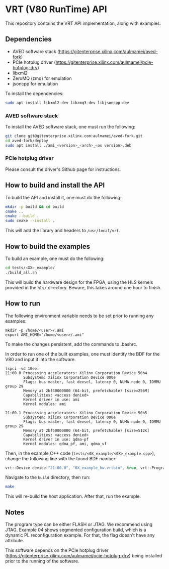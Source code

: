 # VRT (V80 RunTime) API

This repository contains the VRT API implementation, along with examples.
## Dependencies

- AVED software stack (https://gitenterprise.xilinx.com/aulmamei/aved-fork)
- PCIe hotplug driver (https://gitenterprise.xilinx.com/aulmamei/pcie-hotplug-drv)
- libxml2
- ZeroMQ (zmq) for emulation
- jsoncpp for emulation

To install the dependencies:

```bash
sudo apt install libxml2-dev libzmq3-dev libjsoncpp-dev
```

### AVED software stack
To install the AVED software stack, one must run the following:

```bash
git clone git@gitenterprise.xilinx.com:aulmamei/aved-fork.git
cd aved-fork/deploy
sudo apt install ./ami_<version>_<arch>_<os version>.deb
```

### PCIe hotplug driver

Please consult the driver's Github page for instructions.


## How to build and install the API

To build the API and install it, one must do the following:
```bash
mkdir -p build && cd build
cmake ..
cmake --build .
sudo cmake --install .
```
This will add the library and headers to `/usr/local/vrt`.

## How to build the examples


To build an example, one must do the following:

```bash
cd tests/<XX>_example/
./build_all.sh
```

This will build the hardware design for the FPGA, using the HLS kernels provided in the `hls/` directory. Beware, this takes around one hour to finish.

## How to run

The following environment variable needs to be set prior to running any examples:

```
mkdir -p /home/<user>/.ami
export AMI_HOME="/home/<user>/.ami"
```
To make the changes persistent, add the commands to .bashrc.

In order to run one of the built examples, one must identify the BDF for the V80 and input it into the software.

```
lspci -vd 10ee:
21:00.0 Processing accelerators: Xilinx Corporation Device 50b4
        Subsystem: Xilinx Corporation Device 000e
        Flags: bus master, fast devsel, latency 0, NUMA node 0, IOMMU group 29
        Memory at 2bf40000000 (64-bit, prefetchable) [size=256M]
        Capabilities: <access denied>
        Kernel driver in use: ami
        Kernel modules: ami

21:00.1 Processing accelerators: Xilinx Corporation Device 50b5
        Subsystem: Xilinx Corporation Device 000e
        Flags: bus master, fast devsel, latency 0, NUMA node 0, IOMMU group 29
        Memory at 2bf50000000 (64-bit, prefetchable) [size=512K]
        Capabilities: <access denied>
        Kernel driver in use: qdma-pf
        Kernel modules: qdma_pf, ami, qdma_vf
```

Then, in the example C++ code (`tests/<0X_example/<0X>_example.cpp>`), change the following line with the found BDF number:

```C++
vrt::Device device("21:00.0", "0X_example_hw.vrtbin", true, vrt::ProgramType::JTAG);
```

Navigate to the `build` directory, then run:

```bash
make
```
This will re-build the host application. After that, run the example.


## Notes
The program type can be either FLASH or JTAG. We recommend using JTAG. Example 04 shows segmented configuration build, which is a dynamic PL reconfiguration example. For that, the flag doesn't have any attribute.

This software depends on the PCIe hotplug driver (https://gitenterprise.xilinx.com/aulmamei/pcie-hotplug-drv) being installed prior to the running of the software.
